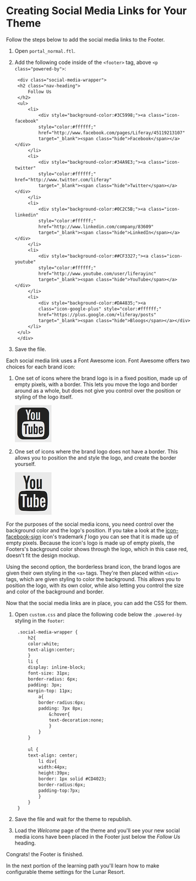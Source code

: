 # Creating Social Media Links for Your Theme

Follow the steps below to add the social media links to the Footer.

1. Open `portal_normal.ftl`.

2. Add the following code inside of the `<footer>` tag, above 
   `<p class="powered-by">`:
  
        <div class="social-media-wrapper">
        <h2 class="nav-heading">
            Follow Us
        </h2>
        <ul>
            <li>
                <div style="background-color:#3C5998;"><a class="icon-facebook" 
                style="color:#ffffff;" 
                href="http://www.facebook.com/pages/Liferay/45119213107" 
                target="_blank"><span class="hide">Facebook</span></a></div>
            </li>
            <li>
                <div style="background-color:#34A9E3;"><a class="icon-twitter" 
                style="color:#ffffff;" href="http://www.twitter.com/liferay" 
                target="_blank"><span class="hide">Twitter</span></a></div>
            </li>
            <li>
                <div style="background-color:#0C2C5B;"><a class="icon-linkedin" 
                style="color:#ffffff;" 
                href="http://www.linkedin.com/company/83609" 
                target="_blank"><span class="hide">LinkedIn</span></a></div>
            </li>
            <li>
                <div style="background-color:##CF3327;"><a class="icon-youtube" 
                style="color:#ffffff;" 
                href="http://www.youtube.com/user/liferayinc" 
                target="_blank"><span class="hide">YouTube</span></a></div>
            </li>
            <li>
                <div style="background-color:#DA4835;"><a 
                class="icon-google-plus" style="color:#ffffff;" 
                href="https://plus.google.com/+liferay/posts" 
                target="_blank"><span class="hide">Bloogs</span></a></div>
            </li>
        </ul>
        </div>

3. Save the file.  

Each social media link uses a Font Awesome icon. Font Awesome offers two choices 
for each brand icon: 

1. One set of icons where the brand logo is in a fixed position, made up of 
   empty pixels, with a border. This lets you move the logo and border around as 
   a whole, but does not give you control over the position or styling of the 
   logo itself.

    ![Figure 1: Font Awesome brand icons can have the logo made up of empty pixels.](../../images/font-awesome-icon-01.png)
   
2. One set of icons where the brand logo does not have a border. This allows you 
   to position the and style the logo, and create the border yourself.

    ![Figure 2: Font Awesome brand icons also offer logos without borders.](../../images/font-awesome-icon-02.png)

For the purposes of the social media icons, you need control over the background 
color and the logo's position. If you take a look at the [icon-facebook-sign](http://fortawesome.github.io/Font-Awesome/3.2.1/icon/facebook-sign/) 
icon's trademark *f* logo you can see that it is made up of empty pixels. 
Because the icon's logo is made up of empty pixels, the Footers's background 
color shows through the logo, which in this case red, doesn't fit the design 
mockup.  

Using the second option, the borderless brand icon, the brand logos are given 
their own styling in the `<a>` tags. They're then placed within `<div>` tags, 
which are given styling to color the background. This allows you to position the 
logo, with its own color, while also letting you control the size and color of 
the background and border.

Now that the social media links are in place, you can add the CSS for them.

1. Open `custom.css` and place the following code below the `.powered-by` 
   styling in the `footer`:

        .social-media-wrapper {
            h2{
            color:white;
            text-align:center;
            }
            li {
            display: inline-block;
            font-size: 31px;
            border-radius: 6px;
            padding: 3px;
            margin-top: 11px;
                a{
                border-radius:6px;
                padding: 7px 8px;
                    &:hover{
                    text-decoration:none;
                    }
                }
            }

            ul {
            text-align: center;
                li div{
                width:44px;
                height:39px;
                border: 1px solid #CD4023;
                border-radius:6px;
                padding-top:7px;
                }
            }
        }
	    
2. Save the file and wait for the theme to republish.

3. Load the *Welcome* page of the theme and you'll see your new social media 
icons have been placed in the Footer just below the *Follow Us* heading.

Congrats! the Footer is finished.

In the next portion of the learning path you'll learn how to make configurable
theme settings for the Lunar Resort.

